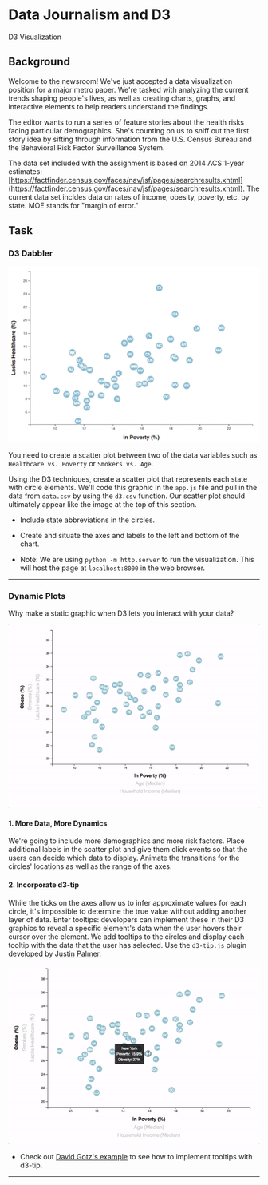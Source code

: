 # Data Journalism and D3
D3 Visualization

## Background

Welcome to the newsroom! We've just accepted a data visualization position for a major metro paper. We're tasked with analyzing the current trends shaping people's lives, as well as creating charts, graphs, and interactive elements to help readers understand the findings.

The editor wants to run a series of feature stories about the health risks facing particular demographics. She's counting on us to sniff out the first story idea by sifting through information from the U.S. Census Bureau and the Behavioral Risk Factor Surveillance System.

The data set included with the assignment is based on 2014 ACS 1-year estimates: [https://factfinder.census.gov/faces/nav/jsf/pages/searchresults.xhtml](https://factfinder.census.gov/faces/nav/jsf/pages/searchresults.xhtml).  The current data set incldes data on rates of income, obesity, poverty, etc. by state. MOE stands for "margin of error."

## Task

### D3 Dabbler

![4-scatter](Images/4-scatter.jpg)

You need to create a scatter plot between two of the data variables such as `Healthcare vs. Poverty` or `Smokers vs. Age`.

Using the D3 techniques, create a scatter plot that represents each state with circle elements. We'll code this graphic in the `app.js` file and pull in the data from `data.csv` by using the `d3.csv` function. Our scatter plot should ultimately appear like the image at the top of this section.

* Include state abbreviations in the circles.

* Create and situate the axes and labels to the left and bottom of the chart.

* Note: We are using `python -m http.server` to run the visualization. This will host the page at `localhost:8000` in the web browser.

- - -

### Dynamic Plots

Why make a static graphic when D3 lets you interact with your data?

![7-animated-scatter](Images/7-animated-scatter.gif)

#### 1. More Data, More Dynamics

We're going to include more demographics and more risk factors. Place additional labels in the scatter plot and give them click events so that the users can decide which data to display. Animate the transitions for the circles' locations as well as the range of the axes. 


#### 2. Incorporate d3-tip

While the ticks on the axes allow us to infer approximate values for each circle, it's impossible to determine the true value without adding another layer of data. Enter tooltips: developers can implement these in their D3 graphics to reveal a specific element's data when the user hovers their cursor over the element. We add tooltips to the circles and display each tooltip with the data that the user has selected. Use the `d3-tip.js` plugin developed by [Justin Palmer](https://github.com/Caged).

![8-tooltip](Images/8-tooltip.gif)

* Check out [David Gotz's example](https://bl.ocks.org/davegotz/bd54b56723c154d25eedde6504d30ad7) to see how to implement tooltips with d3-tip.

- - -
